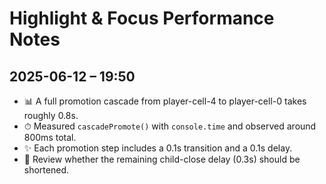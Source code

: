 # Highlight & Focus Performance Notes

## 2025-06-12 – 19:50

- 📊 A full promotion cascade from player-cell-4 to player-cell-0 takes roughly 0.8s.
- ⏱ Measured `cascadePromote()` with `console.time` and observed around 800ms total.
- ✨ Each promotion step includes a 0.1s transition and a 0.1s delay.
- 📍 Review whether the remaining child-close delay (0.3s) should be shortened.
